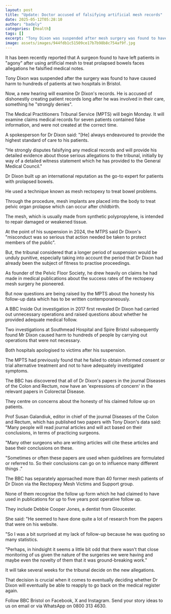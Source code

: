 ```yaml
---
layout: post
title: "Update: Doctor accused of falsifying artificial mesh records"
date: 2025-05-12T05:28:10
author: "badely"
categories: [Health]
tags: []
excerpt: "Tony Dixon was suspended after mesh surgery was found to have caused harm to hundreds of patients."
image: assets/images/944fdb1c51509ce17b7b98b8c754af9f.jpg
---
```


It has been recently reported that A surgeon found to have left patients in "agony" after using artificial mesh to treat prolapsed bowels faces allegations he falsified medical notes.

Tony Dixon was suspended after the surgery was found to have caused harm to hundreds of patients at two hospitals in Bristol.

Now, a new hearing will examine Dr Dixon's records. He is accused of dishonestly creating patient records long after he was involved in their care, something he "strongly denies".

The Medical Practitioners Tribunal Service (MPTS) will begin Monday. It will examine claims medical records for seven patients contained false information, and were not created at the correct time.

A spokesperson for Dr Dixon said: "[He] always endeavoured to provide the highest standard of care to his patients. 

"He strongly disputes falsifying any medical records and will provide his detailed evidence about those serious allegations to the tribunal, initially by way of a detailed witness statement which he has provided to the General Medical Council."

Dr Dixon built up an international reputation as the go-to expert for patients with prolapsed bowels. 

He used a technique known as mesh rectopexy to treat bowel problems.

Through the procedure, mesh implants are placed into the body to treat pelvic organ prolapse which can occur after childbirth.

The mesh, which is usually made from synthetic polypropylene, is intended to repair damaged or weakened tissue.

At the point of his suspension in 2024, the MTPS said Dr Dixon's "misconduct was so serious that action needed be taken to protect members of the public".

But, the tribunal considered that a longer period of suspension would be unduly punitive, especially taking into account the period that Dr Dixon had already been the subject of fitness to practise proceedings.

As founder of the Pelvic Floor Society, he drew heavily on claims he had made in medical publications about the success rates of the rectopexy mesh surgery he pioneered.

But now questions are being raised by the MPTS about the honesty his follow-up data which has to be written contemporaneously.

A BBC Inside Out investigation in 2017 first revealed Dr Dixon had carried out unnecessary operations and raised questions about whether he provided adequate medical follow. 

Two investigations at Southmead Hospital and Spire Bristol subsequently found Mr Dixon caused harm to hundreds of people by carrying out operations that were not necessary.

Both hospitals apologised to victims after his suspension.

The MPTS had previously found that he failed to obtain informed consent or trial alternative treatment and not to have adequately investigated symptoms.

The BBC has discovered that all of Dr Dixon's papers in the journal Diseases of the Colon and Rectum, now have an 'expressions of concern' in the relevant papers in Colorectal Disease.

They centre on concerns about the honesty of his claimed follow up on patients.

Prof Susan Galandiuk, editor in chief of the journal Diseases of the Colon and Rectum, which has published two papers with Tony Dixon's data said: "Many people will read journal articles and will act based on their conclusions, in terms of practicing surgeons.

"Many other surgeons who are writing articles will cite these articles and base their conclusions on these.

"Sometimes or often these papers are used when guidelines are formulated or referred to. So their conclusions can go on to influence many different things ."

The BBC has separately approached more than 40 former mesh patients of Dr Dixon via the Rectopexy Mesh Victims and Support group.

None of them recognise the follow up form which he had claimed to have used in publications for up to five years post operative follow up.

They include Debbie Cooper Jones, a dentist from Gloucester.

She said: "He seemed to have done quite a lot of research from the papers that were on his website.

"So I was a bit surprised at my lack of follow-up because he was quoting so many statistics.

"Perhaps, in hindsight it seems a little bit odd that there wasn't that close monitoring of us given the nature of the surgeries we were having and maybe even the novelty of them that it was ground-breaking work."

It will take several weeks for the tribunal decide on the new allegations.

That decision is crucial when it comes to eventually deciding whether Dr Dixon will eventually be able to reapply to go back on the medical register again.

Follow BBC Bristol on Facebook, X and Instagram. Send your story ideas to us on email or via WhatsApp on 0800 313 4630.

